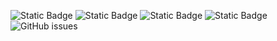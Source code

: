 ![Static Badge](https://img.shields.io/badge/blacklists-60-000000) ![Static Badge](https://img.shields.io/badge/blacklisted-3057032-cc0000) ![Static Badge](https://img.shields.io/badge/whitelisted-2243-00CC00) ![Static Badge](https://img.shields.io/badge/streaming_blacklist-28107-000000) ![GitHub issues](https://img.shields.io/github/issues/fabriziosalmi/blacklists)
